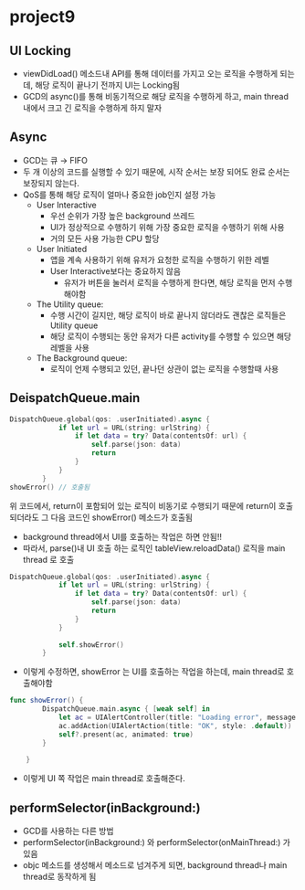# project9

## UI Locking

- viewDidLoad() 메소드내 API를 통해 데이터를 가지고 오는 로직을 수행하게 되는데, 해당 로직이 끝나기 전까지 UI는 Locking됨
- GCD의 async()를 통해 비동기적으로 해당 로직을 수행하게 하고, main thread 내에서 크고 긴 로직을 수행하게 하지 말자

## Async

- GCD는 큐 → FIFO
- 두 개 이상의 코드를 실행할 수 있기 때문에, 시작 순서는 보장 되어도 완료 순서는 보장되지 않는다.
- QoS를 통해 해당 로직이 얼마나 중요한 job인지 설정 가능
    - User Interactive
        - 우선 순위가 가장 높은 background 쓰레드
        - UI가 정상적으로 수행하기 위해 가장 중요한 로직을 수행하기 위해 사용
        - 거의 모든 사용 가능한 CPU 할당
    - User Initiated
        - 앱을 계속 사용하기 위해 유저가 요청한 로직을 수행하기 위한 레벨
        - User Interactive보다는 중요하지 않음
            - 유저가 버튼을 눌러서 로직을 수행하게 한다면, 해당 로직을 먼저 수행해야함
    - The Utility queue:
        - 수행 시간이 길지만, 해당 로직이 바로 끝나지 않더라도 괜찮은 로직들은 Utility queue
        - 해당 로직이 수행되는 동안 유저가 다른 activity를 수행할 수 있으면 해당 레벨을 사용
    - The Background queue:
        - 로직이 언제 수행되고 있던, 끝나던 상관이 없는 로직을 수행할때 사용
        

## DeispatchQueue.main

```swift
DispatchQueue.global(qos: .userInitiated).async {
            if let url = URL(string: urlString) {
                if let data = try? Data(contentsOf: url) {
                    self.parse(json: data)
                    return
                }
            }
        }
showError() // 호출됨
```

위 코드에서, return이 포함되어 있는 로직이 비동기로 수행되기 때문에 return이 호출되더라도 그 다음 코드인 showError() 메소드가 호출됨

- background thread에서 UI를 호출하는 작업은 하면 안됨!!
- 따라서, parse()내 UI 호출 하는 로직인 tableView.reloadData() 로직을 main thread 로 호출

```swift
DispatchQueue.global(qos: .userInitiated).async {
            if let url = URL(string: urlString) {
                if let data = try? Data(contentsOf: url) {
                    self.parse(json: data)
                    return
                }
            }
            
            self.showError()
        }
```

- 이렇게 수정하면, showError 는 UI를 호출하는 작업을 하는데, main thread로 호출해야함

```swift
func showError() {
        DispatchQueue.main.async { [weak self] in
            let ac = UIAlertController(title: "Loading error", message: "There was a problem loading the feed; please check your connection and try again.", preferredStyle: .alert)
            ac.addAction(UIAlertAction(title: "OK", style: .default))
            self?.present(ac, animated: true)
        }
        
    }
```

- 이렇게 UI 쪽 작업은 main thread로 호출해준다.

## performSelector(inBackground:)

- GCD를 사용하는 다른 방법
- performSelector(inBackground:) 와 performSelector(onMainThread:) 가 있음
- objc 메소드를 생성해서 메소드로 넘겨주게 되면, background thread나 main thread로 동작하게 됨